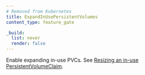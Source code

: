 ```yaml
---
# Removed from Kubernetes
title: ExpandInUsePersistentVolumes
content_type: feature_gate

_build:
  list: never
  render: false
---
```

Enable expanding in-use PVCs. See
[Resizing an in-use PersistentVolumeClaim](/docs/concepts/storage/persistent-volumes/#resizing-an-in-use-persistentvolumeclaim).
